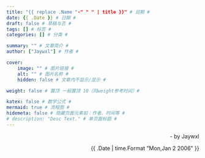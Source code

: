 ```yaml
---
title: "{{ replace .Name "-" " " | title }}" # 日期 #
date: {{ .Date }} # 日期 #
draft: false # 草稿与否 #
tags: [] # 标签 #
categories: [] # 分类 #

summary: "" # 文章简介 #
author: ["Jaywxl"] # 作者 #

cover:
    image: "" # 图片链接 #
    alt: "" # 图片名称 #
    hidden: false # 文章内不显示/显示 #

weight: false # 置顶 一般置顶 10（同weight参考时间）#

katex: false # 数学公式 #
mermaid: true # 流程图 #
hidemeta: false # 隐藏页面元素如：作者、时间等 #
# description: "Desc Text." # 单页面标题 #
---
```




<p align="right" > - by Jaywxl</p>
<p align="right" > {{ .Date | time.Format "Mon,Jan 2 2006" }} </p>